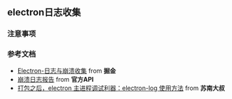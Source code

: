 ## electron日志收集


### 注意事项

### 参考文档
- [Electron-日志与崩溃收集](https://juejin.im/post/5c5ee47be51d457f95354c82) from **掘金**
- [崩溃日志报告](https://electronjs.org/docs/api/crash-reporter) from **官方API**
- [打包之后，electron 主进程调试利器：electron-log 使用方法](https://newsn.net/say/electron-log.html) from **苏南大叔**